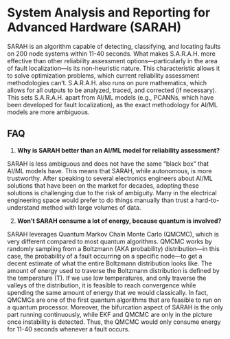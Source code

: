 # System Analysis and Reporting for Advanced Hardware (SARAH)

SARAH is an algorithm capable of detecting, classifying, and locating faults on 200 node systems within 11-40 seconds. What makes S.A.R.A.H. more effective than other reliability assessment options—particularly in the area of fault localization—is its non-heuristic nature. This characteristic allows it to solve optimization problems, which current reliability assessment methodologies can’t. S.A.R.A.H. also runs on pure mathematics, which allows for all outputs to be analyzed, traced, and corrected (if necessary). This sets S.A.R.A.H. apart from AI/ML models (e.g., PCANNs, which have been developed for fault localization), as the exact methodology for AI/ML models are more ambiguous. 

## FAQ
1. **Why is SARAH better than an AI/ML model for reliability assessment?**

SARAH is less ambiguous and does not have the same “black box” that AI/ML models have. This means that SARAH, while autonomous, is more trustworthy. After speaking to several electronics engineers about AI/ML solutions that have been on the market for decades, adopting these solutions is challenging due to the risk of ambiguity. Many in the electrical engineering space would prefer to do things manually than trust a hard-to-understand method with large volumes of data.

2. **Won’t SARAH consume a lot of energy, because quantum is involved?**

SARAH leverages Quantum Markov Chain Monte Carlo (QMCMC), which is very different compared to most quantum algorithms. QMCMC works by randomly sampling from a Boltzmann (AKA probability) distribution—in this case, the probability of a fault occurring on a specific node—to get a decent estimate of what the entire Boltzmann distribution looks like. The amount of energy used to traverse the Boltzmann distribution is defined by the temperature (T). If we use low temperatures, and only traverse the valleys of the distribution, it is feasible to reach convergence while spending the same amount of energy that we would classically. In fact, QMCMCs are one of the first quantum algorithms that are feasible to run on a quantum processor. Moreover, the bifurcation aspect of SARAH is the only part running continuously, while EKF and QMCMC are only in the picture once instability is detected. Thus, the QMCMC would only consume energy for 11-40 seconds whenever a fault occurs. 

